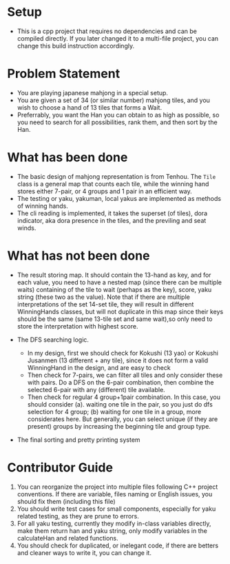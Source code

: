 # Setup
 - This is a cpp project that requires no dependencies and can be compiled directly. If you later changed it to a multi-file project, you can change this build instruction accordingly.


# Problem Statement
 - You are playing japanese mahjong in a special setup.
 - You are given a set of 34 (or similar number) mahjong tiles, and you wish to choose a hand of 13 tiles that forms a Wait.
 - Preferrably, you want the Han you can obtain to as high as possible, so you need to search for all possibilities, rank them, and then sort by the Han.

# What has been done
 - The basic design of mahjong representation is from Tenhou. The `Tile` class is a general map that counts each tile, while the winning hand stores either 7-pair, or 4 groups and 1 pair in an efficient way.
 - The testing or yaku, yakuman, local yakus are implemented as methods of winning hands.
 - The cli reading is implemented, it takes the superset (of tiles), dora indicator, aka dora presence in the tiles, and the previling and seat winds.

# What has not been done
 - The result storing map. It should contain the 13-hand as key, and for each value, you need to have a nested map (since there can be multiple waits) containing of the tile to wait (perhaps as the key), score, yaku string (these two as the value). Note that if there are multiple interpretations of the set 14-set tile, they will result in different WinningHands classes, but will not duplicate in this map since their keys should be the same (same 13-tile set and same wait),so only need to store the interpretation with highest score.
 - The DFS searching logic.
     - In my design, first we should check for Kokushi (13 yao) or Kokushi Jusanmen (13 different + any tile), since it does not form a valid WinningHand in the design, and are easy to check
     - Then check for 7-pairs, we can filter all tiles and only consider these with pairs. Do a DFS on the 6-pair combination, then combine the selected 6-pair with any (different) tile available.
     - Then check for regular 4 group+1pair combination. In this case, you should consider (a). waiting one tile in the pair, so you just do dfs selection for 4 group; (b) waiting for one tile in a group, more considerates here. But generally, you can select unique (if they are present) groups by increasing the beginning tile and group type.

 - The final sorting and pretty printing system

# Contributor Guide
1. You can reorganize the project into multiple files following C++ project conventions. If there are variable, files naming or English issues, you should fix them (including this file)
2. You should write test cases for small components, especially for yaku related testing, as they are prune to errors.
3. For all yaku testing, currently they modify in-class variables directly, make them return han and yaku string, only modify variables in the calculateHan and related functions.
4. You should check for duplicated, or inelegant code, if there are betters and cleaner ways to write it, you can change it.
